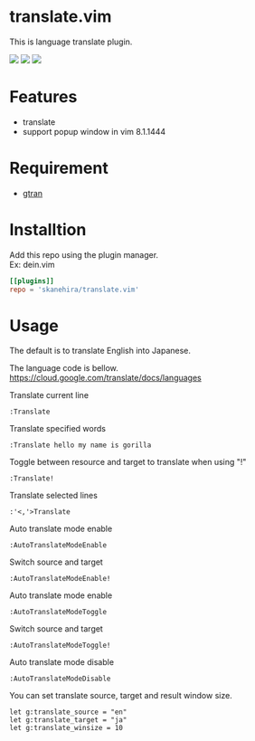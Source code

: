 # translate.vim
This is language translate plugin.

![](https://i.imgur.com/lwplmKF.gif)
![](https://i.imgur.com/P0AJJBJ.gif)
![](https://i.imgur.com/ezLCrSG.gif)

# Features
- translate
- support popup window in vim 8.1.1444

# Requirement
- [gtran](https://github.com/skanehira/gtran)

# Installtion
Add this repo using the plugin manager.  
Ex: dein.vim

```toml
[[plugins]]
repo = 'skanehira/translate.vim'
```

# Usage
The default is to translate English into Japanese.

The language code is bellow.  
https://cloud.google.com/translate/docs/languages

Translate current line
```vim
:Translate
```

Translate specified words
```vim
:Translate hello my name is gorilla
```

Toggle between resource and target to translate when using "!"
```vim
:Translate!
```

Translate selected lines
```vim
:'<,'>Translate
```

Auto translate mode enable
```vim
:AutoTranslateModeEnable
```

Switch source and target
```vim
:AutoTranslateModeEnable!
```

Auto translate mode enable
```vim
:AutoTranslateModeToggle
```

Switch source and target
```vim
:AutoTranslateModeToggle!
```

Auto translate mode disable
```vim
:AutoTranslateModeDisable
```

You can set translate source, target and result window size.
```vim
let g:translate_source = "en"
let g:translate_target = "ja"
let g:translate_winsize = 10
```

